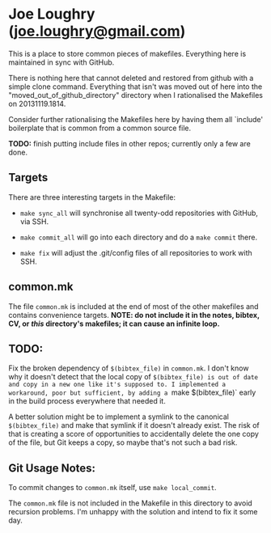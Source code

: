Joe Loughry (joe.loughry@gmail.com)
===========

This is a place to store common pieces of makefiles.  Everything here is maintained
in sync with GitHub.

There is nothing here that cannot deleted and restored from github with a simple clone
command. Everything that isn't was moved out of here into the "moved_out_of_github_directory"
directory when I rationalised the Makefiles on 20131119.1814.

Consider further rationalising the Makefiles here by having them all `include' boilerplate
that is common from a common source file.

**TODO:** finish putting include files in other repos; currently only a few are done.

Targets
-------

There are three interesting targets in the Makefile:

 - `make sync_all` will synchronise all twenty-odd repositories with GitHub, via SSH.

 - `make commit_all` will go into each directory and do a `make commit` there.

 - `make fix` will adjust the .git/config files of all repositories to work with SSH.

common.mk
---------

The file `common.mk` is included at the end of most of the other makefiles and contains
convenience targets. **NOTE: do not include it in the notes, bibtex, CV, or *this* directory's
makefiles; it can cause an infinite loop.**

TODO:
-----

Fix the broken dependency of `$(bibtex_file)` in `common.mk`. I don't know why it
doesn't detect that the local copy of `$(bibtex_file) is out of date and copy in a
new one like it's supposed to. I implemented a workaround, poor but sufficient, by
adding a `make $(bibtex_file)` early in the build process everywhere that needed
it.

A better solution might be to implement a symlink to the canonical `$(bibtex_file)`
and make that symlink if it doesn't already exist. The risk of that is creating a
score of opportunities to accidentally delete the one copy of the file, but Git
keeps a copy, so maybe that's not such a bad risk.

Git Usage Notes:
----------------

To commit changes to `common.mk` itself, use `make local_commit`.

The `common.mk` file is not included in the Makefile in this directory to avoid
recursion problems. I'm unhappy with the solution and intend to fix it some day.

